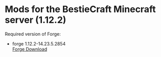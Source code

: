# Mods for the BestieCraft Minecraft server (1.12.2)
Required version of Forge: 
- forge 1.12.2-14.23.5.2854\
[Forge Download](https://files.minecraftforge.net/maven/net/minecraftforge/forge/1.12.2-14.23.5.2854/forge-1.12.2-14.23.5.2854-installer.jar)
